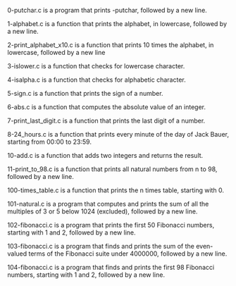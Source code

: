 0-putchar.c is a program that prints -putchar, followed by a new line.

1-alphabet.c is a function that prints the alphabet, in lowercase, followed by a new line.

2-print_alphabet_x10.c is a function that prints 10 times the alphabet, in lowercase, followed by a new line

3-islower.c is a function that checks for lowercase character.

4-isalpha.c is a function that checks for alphabetic character.

5-sign.c is a function that prints the sign of a number.

6-abs.c is a function that computes the absolute value of an integer.

7-print_last_digit.c is a function that prints the last digit of a number.

8-24_hours.c is a function that prints every minute of the day of Jack Bauer, starting from 00:00 to 23:59.

10-add.c is a function that adds two integers and returns the result.

11-print_to_98.c is a function that prints all natural numbers from n to 98, followed by a new line.

100-times_table.c is a function that prints the n times table, starting with 0.

101-natural.c is a program that computes and prints the sum of all the multiples of 3 or 5 below 1024 (excluded), followed by a new line.

102-fibonacci.c is a program that prints the first 50 Fibonacci numbers, starting with 1 and 2, followed by a new line.

103-fibonacci.c is a program that finds and prints the sum of the even-valued terms of the Fibonacci suite under 4000000, followed by a new line.

104-fibonacci.c is a program that finds and prints the first 98 Fibonacci numbers, starting with 1 and 2, followed by a new line.

